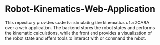 # Robot-Kinematics-Web-Application
This repository provides code for simulating the kinematics of a SCARA over a web application. The backend stores the robot states and performs the kinematic calculations, while the front end provides a visualization of the robot state and offers tools to interact with or command the robot.
